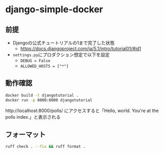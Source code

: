 # django-simple-docker

## 前提

- Djangoの公式チュートリアルの1まで完了した状態
  - https://docs.djangoproject.com/ja/5.1/intro/tutorial01/#id1
- `settings.py`にプロダクション想定で以下を設定
  - `DEBUG = False`
  -  `ALLOWED_HOSTS = ["*"]`

## 動作確認

```sh
docker build -t djangotutorial .
docker run -p 8000:8000 djangotutorial
```

http://localhost:8000/polls/ にアクセスすると「Hello, world. You're at the polls index.」と表示される

## フォーマット

```sh
ruff check . --fix && ruff format .
```
